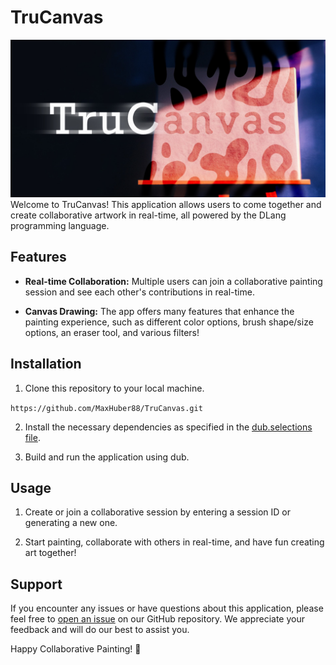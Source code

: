 # TruCanvas
![](./trucanvas.JPG)
Welcome to TruCanvas! This application allows users to come together and create collaborative artwork in real-time, all powered by the DLang programming language.

## Features

- **Real-time Collaboration:** Multiple users can join a collaborative painting session and see each other's contributions in real-time.

- **Canvas Drawing:** The app offers many features that enhance the painting experience, such as different color options, brush shape/size options, an eraser tool, and various filters!

## Installation

1. Clone this repository to your local machine.

```https://github.com/MaxHuber88/TruCanvas.git```

2. Install the necessary dependencies as specified in the [dub.selections file](https://github.com/MaxHuber88/TruCanvas/blob/main/dub.selections.json).

3. Build and run the application using dub.

## Usage

1. Create or join a collaborative session by entering a session ID or generating a new one.

2. Start painting, collaborate with others in real-time, and have fun creating art together!

## Support

If you encounter any issues or have questions about this application, please feel free to [open an issue](https://github.com/MaxHuber88/TruCanvas/issues) on our GitHub repository. We appreciate your feedback and will do our best to assist you.

Happy Collaborative Painting! 🎨
